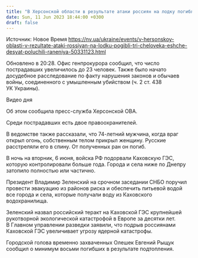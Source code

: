 ```yaml
---
title: "В Херсонской области в результате атаки россиян на лодку погибли три человека"
date: Sun, 11 Jun 2023 18:44:00 +0300
draft: false
---
```

Источник: Новое Время https://nv.ua/ukraine/events/v-hersonskoy-oblasti-v-rezultate-ataki-rossiyan-na-lodku-pogibli-tri-cheloveka-eshche-desyat-poluchili-raneniya-50331123.html


Обновлено в 20:28. Офис генпрокурора сообщил, что число пострадавших увеличилось до 23 человек. Также было начато досудебное расследование по факту нарушения законов и обычаев войны, соединенного с умышленным убийством (ч. 2 ст. 438 УК Украины).

  Видео дня    

 Об этом сообщила пресс-служба Херсонской ОВА.

Среди пострадавших есть двое правоохранителей.

В ведомстве также рассказали, что 74-летний мужчина, когда враг открыл огонь, собственным телом прикрыл женщину. Русские расстреляли его в спину. От полученных ран он погиб.

В ночь на вторник, 6 июня, войска РФ подорвали Каховскую ГЭС, которую контролировали больше года. Города и села ниже по Днепру затопило полностью или частично.

Президент Владимир Зеленский на срочном заседании СНБО поручил провести эвакуацию из районов риска и обеспечить питьевой водой все города и села, которые получали воду из Каховского водохранилища.

Зеленский назвал российский теракт на Каховской ГЭС крупнейшей рукотворной экологической катастрофой в Европе за десятки лет. В Главном управлении разведки заявили, что подрыв россиянами Каховской ГЭС увеличивает угрозу ядерной катастрофы.

Городской голова временно захваченных Олешек Евгений Рыщук сообщил о минимум восьми погибших в результате подтопления.
